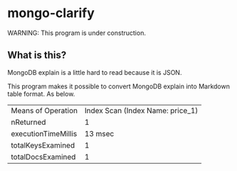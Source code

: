 # mongo-clarify
WARNING: This program is under construction.

## What is this?

MongoDB explain is a little hard to read because it is JSON.

This program makes it possible to convert MongoDB explain into Markdown table format. As below.

| | |
| ---- | ---- |
| Means of Operation  | Index Scan (Index Name: price_1) |
| nReturned           | 1 |
| executionTimeMillis | 13 msec |
| totalKeysExamined   | 1 |
| totalDocsExamined   | 1 |
